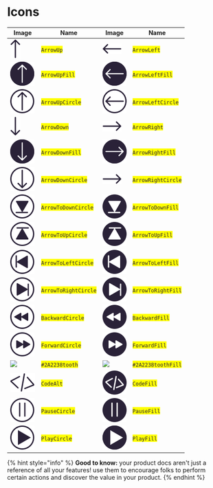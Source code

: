 # Icons

| Image                                          | Name                                                  | Image                                        | Name                                                |
| ---------------------------------------------- | ----------------------------------------------------- | -------------------------------------------- | --------------------------------------------------- |
| ![](../../.gitbook/assets/arrow-up.svg)        | <mark style="color:#2A2238;">`ArrowUp`</mark>            | ![](../../.gitbook/assets/arrow-left.svg)          | <mark style="color:#2A2238;">`ArrowLeft`</mark>        |
| ![](../../.gitbook/assets/arrow-up-fill.svg)         | <mark style="color:#2A2238;">`ArrowUpFill`</mark>        | ![](../../.gitbook/assets/arrow-left-fill.svg)     | <mark style="color:#2A2238;">`ArrowLeftFill`</mark>    |
| ![](../../.gitbook/assets/arrow-up-circle.svg)       | <mark style="color:#2A2238;">`ArrowUpCircle`</mark>      | ![](../../.gitbook/assets/arrow-left-circle.svg)   | <mark style="color:#2A2238;">`ArrowLeftCircle`</mark>  |
| ![](../../.gitbook/assets/arrow-down.svg)            | <mark style="color:#2A2238;">`ArrowDown`</mark>          | ![](../../.gitbook/assets/arrow-right.svg)         | <mark style="color:#2A2238;">`ArrowRight`</mark>       |
| ![](../../.gitbook/assets/arrow-down-fill.svg)       | <mark style="color:#2A2238;">`ArrowDownFill`</mark>      | ![](../../.gitbook/assets/arrow-right-fill.svg)    | <mark style="color:#2A2238;">`ArrowRightFill`</mark>   |
| ![](../../.gitbook/assets/arrow-down-circle.svg)     | <mark style="color:#2A2238;">`ArrowDownCircle`</mark>    | ![](../../.gitbook/assets/arrow-right.svg)         | <mark style="color:#2A2238;">`ArrowRightCircle`</mark> |
| ![](../../.gitbook/assets/arrow-to-down-circle.svg)  | <mark style="color:#2A2238;">`ArrowToDownCircle`</mark>  | ![](../../.gitbook/assets/arrow-to-down-fill.svg)  | <mark style="color:#2A2238;">`ArrowToDownFill`</mark>  |
| ![](../../.gitbook/assets/arrow-to-up-circle.svg)    | <mark style="color:#2A2238;">`ArrowToUpCircle`</mark>    | ![](../../.gitbook/assets/arrow-to-up-fill.svg)    | <mark style="color:#2A2238;">`ArrowToUpFill`</mark>    |
| ![](../../.gitbook/assets/arrow-to-left-circle.svg)  | <mark style="color:#2A2238;">`ArrowToLeftCircle`</mark>  | ![](../../.gitbook/assets/arrow-to-left-fill.svg)  | <mark style="color:#2A2238;">`ArrowToLeftFill`</mark>  |
| ![](../../.gitbook/assets/arrow-to-right-circle.svg) | <mark style="color:#2A2238;">`ArrowToRightCircle`</mark> | ![](../../.gitbook/assets/arrow-to-right-fill.svg) | <mark style="color:#2A2238;">`ArrowToRightFill`</mark> |
| ![](../../.gitbook/assets/backward-circle.svg)       | <mark style="color:#2A2238;">`BackwardCircle`</mark>     | ![](../../.gitbook/assets/backward-fill.svg)       | <mark style="color:#2A2238;">`BackwardFill`</mark>     |
| ![](../../.gitbook/assets/forward-circle.svg)        | <mark style="color:#2A2238;">`ForwardCircle`</mark>      | ![](../../.gitbook/assets/forward-fill.svg)        | <mark style="color:#2A2238;">`ForwardFill`</mark>      |
| ![](../../.gitbook/assets/#2A2238tooth.svg)             | <mark style="color:#2A2238;">`#2A2238tooth`</mark>          | ![](../../.gitbook/assets/#2A2238tooth-fill.svg)      | <mark style="color:#2A2238;">`#2A2238toothFill`</mark>    |
| ![](../../.gitbook/assets/code-alt.svg)              | <mark style="color:#2A2238;">`CodeAlt`</mark>            | ![](../../.gitbook/assets/code-fill.svg)           | <mark style="color:#2A2238;">`CodeFill`</mark>         |
| ![](../../.gitbook/assets/pause-circle.svg)          | <mark style="color:#2A2238;">`PauseCircle`</mark>        | ![](../../.gitbook/assets/pause-fill.svg)          | <mark style="color:#2A2238;">`PauseFill`</mark>        |
| ![](../../.gitbook/assets/play-circle.svg)           | <mark style="color:#2A2238;">`PlayCircle`</mark>         | ![](../../.gitbook/assets/play-fill.svg)           | <mark style="color:#2A2238;">`PlayFill`</mark>         |

{% hint style="info" %}
**Good to know:** your product docs aren't just a reference of all your features! use them to encourage folks to perform certain actions and discover the value in your product.
{% endhint %}

